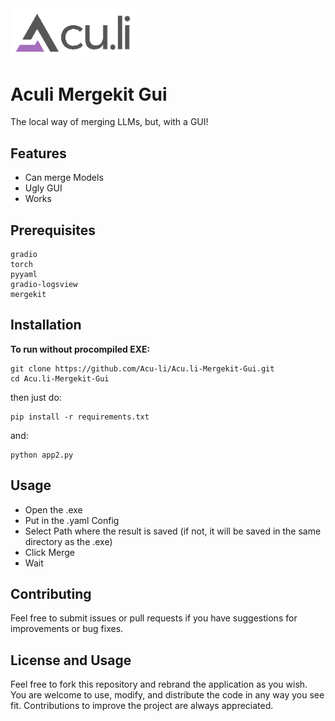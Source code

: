 <img src="https://raw.githubusercontent.com/Fischherboot/Aculi/main/watermark-no-bg.png" alt="download.png" width="200" />

# Aculi Mergekit Gui

The local way of merging LLMs, but, with a GUI!

## Features

- Can merge Models
- Ugly GUI
- Works

## Prerequisites

```
gradio
torch
pyyaml
gradio-logsview
mergekit
```

## Installation

**To run without procompiled EXE:**

    git clone https://github.com/Acu-li/Acu.li-Mergekit-Gui.git
    cd Acu.li-Mergekit-Gui
    
then just do:

    pip install -r requirements.txt
    
and:

    python app2.py
    
## Usage

- Open the .exe
- Put in the .yaml Config
- Select Path where the result is saved (if not, it will be saved in the same directory as the .exe)
- Click Merge
- Wait

## Contributing

Feel free to submit issues or pull requests if you have suggestions for improvements or bug fixes.

## License and Usage

Feel free to fork this repository and rebrand the application as you wish. You are welcome to use, modify, and distribute the code in any way you see fit. Contributions to improve the project are always appreciated.


